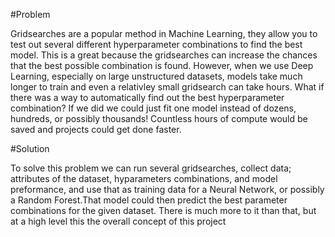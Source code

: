 #Problem

Gridsearches are a popular method in Machine Learning, they allow you to test out several different hyperparameter combinations to find the best model. This is a great because 
the gridsearches can increase the chances that the best possible combination is found. However, when we use Deep Learning, especially on large unstructured datasets, models take
much longer to train and even a relativley small gridsearch can take hours. What if there was a way to automatically find out the best hyperparameter combination? If we did we
could just fit one model instead of dozens, hundreds, or possibly thousands! Countless hours of compute would be saved and projects could get done faster.


#Solution

To solve this problem we can run several gridsearches, collect data; attributes of the dataset, hyparameters combinations, and model preformance, and use that as training data for
a Neural Network, or possibly a Random Forest.That model could then predict the best parameter combinations for the given dataset. There is much more to it than that, but at a high level this the overall concept of this project
